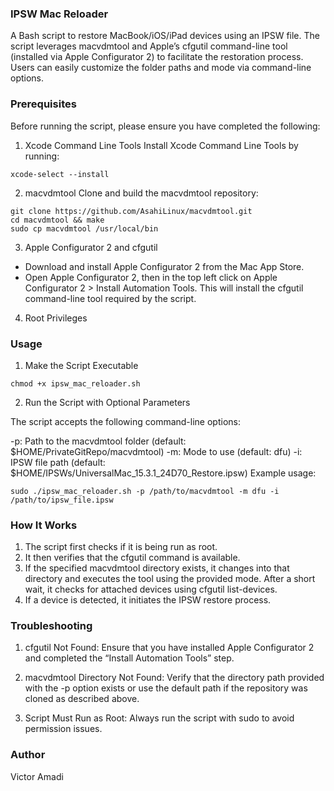 ### IPSW Mac Reloader
A Bash script to restore MacBook/iOS/iPad devices using an IPSW file. The script leverages macvdmtool and Apple’s cfgutil command-line tool (installed via Apple Configurator 2) to facilitate the restoration process. Users can easily customize the folder paths and mode via command-line options.

### Prerequisites
Before running the script, please ensure you have completed the following:

1. Xcode Command Line Tools
Install Xcode Command Line Tools by running:

```
xcode-select --install

```
2. macvdmtool
Clone and build the macvdmtool repository:
```
git clone https://github.com/AsahiLinux/macvdmtool.git
cd macvdmtool && make
sudo cp macvdmtool /usr/local/bin

```

3.  Apple Configurator 2 and cfgutil
- Download and install Apple Configurator 2 from the Mac App Store.
- Open Apple Configurator 2, then in the top left click on Apple Configurator 2 > Install Automation Tools. This will install the cfgutil command-line 
  tool required by the script.
4.  Root Privileges

### Usage

1. Make the Script Executable

```
chmod +x ipsw_mac_reloader.sh

```
2. Run the Script with Optional Parameters

The script accepts the following command-line options:

-p: Path to the macvdmtool folder (default: $HOME/PrivateGitRepo/macvdmtool)
-m: Mode to use (default: dfu)
-i: IPSW file path (default: $HOME/IPSWs/UniversalMac_15.3.1_24D70_Restore.ipsw)
Example usage:
```
sudo ./ipsw_mac_reloader.sh -p /path/to/macvdmtool -m dfu -i /path/to/ipsw_file.ipsw

```

### How It Works

1.  The script first checks if it is being run as root.
2.  It then verifies that the cfgutil command is available.
3.  If the specified macvdmtool directory exists, it changes into that directory and executes the tool using the provided mode.
    After a short wait, it checks for attached devices using cfgutil list-devices.
4.  If a device is detected, it initiates the IPSW restore process.

### Troubleshooting
1. cfgutil Not Found:
   Ensure that you have installed Apple Configurator 2 and completed the “Install Automation Tools” step.

2. macvdmtool Directory Not Found:
   Verify that the directory path provided with the -p option exists or use the default path if the repository was cloned as described above.

3. Script Must Run as Root:
   Always run the script with sudo to avoid permission issues.


### Author
Victor Amadi

